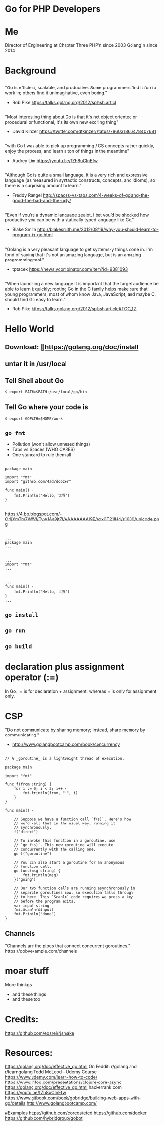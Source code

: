 # Go for PHP Developers


# Me

Director of Engineering at Chapter Three
PHP'n since 2003
Golang'n since 2014


# Background
##
"Go is efficient, scalable, and productive. Some programmers find it fun to work in; others find it unimaginative, even boring."
- Rob Pike https://talks.golang.org/2012/splash.articl
##
"Most interesting thing about Go is that it's not object oriented or procedural or functional, it's its own new exciting thing"
- David Kinzer https://twitter.com/dtkinzer/status/786031866478407681
##
"with Go I was able to pick up programming / CS concepts rather quickly, enjoy the process, and learn a ton of things in the meantime"
- Audrey Lim  https://youtu.be/fZh8uCInEfw
##
"Although Go is quite a small language, it is a very rich and expressive language (as measured in syntactic constructs, concepts, and idioms), so there is a surprising amount to learn."
- Freddy Rangel http://spaces-vs-tabs.com/4-weeks-of-golang-the-good-the-bad-and-the-ugly/
##
"Even if you’re a dynamic language zealot, I bet you’d be shocked how productive you can be with a statically typed language like Go."
- Blake Smith http://blakesmith.me/2012/08/19/why-you-should-learn-to-program-in-go.html
##
"Golang is a very pleasant language to get systems-y things done in. I'm fond of saying that it's not an amazing language, but is an amazing programming tool."
- tptacek https://news.ycombinator.com/item?id=9381093
##
"When launching a new language it is important that the target audience be able to learn it quickly; rooting Go in the C family helps make sure that young programmers, most of whom know Java, JavaScript, and maybe C, should find Go easy to learn."
- Rob Pike https://talks.golang.org/2012/splash.article#TOC_12.


# Hello World
## Download: https://golang.org/doc/install
## untar it in /usr/local
## Tell Shell about Go
`$ export PATH=$PATH:/usr/local/go/bin`

## Tell Go where your code is
`$ export GOPATH=$HOME/work`


## `go fmt`
- Pollution (won't allow unnused things)
- Tabs vs Spaces (WHO CARES)
- One standard to rule them all

## 
```
package main

import "fmt"
import "github.com/4ad/doozer"

func main() {
	fmt.Println("Hello, 世界")
}
```
##
https://4.bp.blogspot.com/-O4jXmTm7WWI/Tyw1As8jt7I/AAAAAAAAI9E/nxxi1T21IH4/s1600/unicode.png


## 
```
...
package main
...
```

## 
```
...
import "fmt"
...
```

## 
```
...
func main() {
	fmt.Println("Hello, 世界")
}
...
```


## `go install`

## `go run`

## `go build`

# declaration plus assignment operator (:=)
 In Go, := is for declaration + assignment, whereas = is only for assignment only.


# CSP

"Do not communicate by sharing memory; instead, share memory by communicating."
- http://www.golangbootcamp.com/book/concurrency

##
```
// A _goroutine_ is a lightweight thread of execution.

package main

import "fmt"

func f(from string) {
    for i := 0; i < 3; i++ {
        fmt.Println(from, ":", i)
    }
}

func main() {

    // Suppose we have a function call `f(s)`. Here's how
    // we'd call that in the usual way, running it
    // synchronously.
    f("direct")

    // To invoke this function in a goroutine, use
    // `go f(s)`. This new goroutine will execute
    // concurrently with the calling one.
    go f("goroutine")

    // You can also start a goroutine for an anonymous
    // function call.
    go func(msg string) {
        fmt.Println(msg)
    }("going")

    // Our two function calls are running asynchronously in
    // separate goroutines now, so execution falls through
    // to here. This `Scanln` code requires we press a key
    // before the program exits.
    var input string
    fmt.Scanln(&input)
    fmt.Println("done")
}
```
## Channels
 
"Channels are the pipes that connect concurrent goroutines." 
https://gobyexample.com/channels



# moar stuff

More thinkgs
- and these things
- and these too

# Credits:
https://github.com/eosrei/rjsmake

# Resources:
https://golang.org/doc/effective_go.html
On Reddit: r/golang and r/learngolang
Todd McLeod - Udemy Course https://www.udemy.com/learn-how-to-code/
https://www.infoq.com/presentations/clojure-core-async
https://golang.org/doc/effective_go.html
hackerrank.com
https://youtu.be/fZh8uCInEfw
https://www.gitbook.com/book/gobridge/building-web-apps-with-go/details
http://www.golangbootcamp.com/

#Examples
https://github.com/coreos/etcd
https://github.com/docker
https://github.com/hybridgroup/gobot
